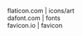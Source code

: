 flaticon.com         | icons/art <br />
dafont.com           | fonts <br />
favicon.io           | favicon <br />

